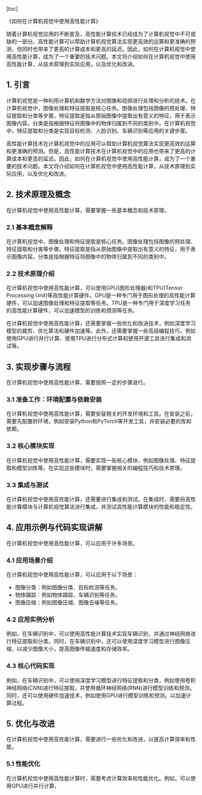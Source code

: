 
[toc]                    
                
                
《如何在计算机视觉中使用高性能计算》

随着计算机视觉应用的不断普及，高性能计算技术已经成为了计算机视觉中不可或缺的一部分。高性能计算可以帮助计算机视觉算法实现更高效的运算和更准确的预测，但同时也带来了更高的计算成本和更高的延迟。因此，如何在计算机视觉中使用高性能计算，成为了一个重要的技术问题。本文将介绍如何在计算机视觉中使用高性能计算，从技术原理到实际应用，以及优化和改进。

## 1. 引言

计算机视觉是一种利用计算机和数学方法对图像和视频进行处理和分析的技术。在计算机视觉中，图像处理和特征提取是核心任务。图像处理包括图像的预处理、特征提取和分类等步骤。特征提取是指从原始图像中提取出有意义的特征，用于表示图像内容。分类是指根据特征将图像中的物体归属到不同的类别中。在计算机视觉中，特征提取和分类是实现目标检测、人脸识别、车辆识别等应用的关键步骤。

高性能计算技术在计算机视觉中的应用可以帮助计算机视觉算法实现更高效的运算和更准确的预测。但是，高性能计算技术在计算机视觉中的应用也带来了更高的计算成本和更高的延迟。因此，如何在计算机视觉中使用高性能计算，成为了一个重要的技术问题。本文将介绍如何在计算机视觉中使用高性能计算，从技术原理到实际应用，以及优化和改进。

## 2. 技术原理及概念

在计算机视觉中使用高性能计算，需要掌握一些基本概念和技术原理。

### 2.1 基本概念解释

在计算机视觉中，图像处理和特征提取是核心任务。图像处理包括图像的预处理、特征提取和分类等步骤。特征提取是指从原始图像中提取出有意义的特征，用于表示图像内容。分类是指根据特征将图像中的物体归属到不同的类别中。

### 2.2 技术原理介绍

在计算机视觉中使用高性能计算，可以使用GPU(图形处理器)和TPU(Tensor Processing Unit)等高性能计算硬件。GPU是一种专门用于图形处理的高性能计算硬件，可以加速图像处理和特征提取等任务。TPU是一种专门用于深度学习任务的高性能计算硬件，可以加速模型的训练和预测等任务。

在计算机视觉中使用高性能计算，还需要掌握一些优化和改进技术，例如深度学习模型的裁剪、优化算法和硬件加速等。此外，还需要掌握一些高级编程技巧，例如使用GPU进行并行计算、使用TPU进行分布式计算和使用开源工具进行集成和测试等。

## 3. 实现步骤与流程

在计算机视觉中使用高性能计算，需要按照一定的步骤进行。

### 3.1 准备工作：环境配置与依赖安装

在计算机视觉中使用高性能计算，需要安装相关的开发环境和工具。在安装之前，需要先配置好环境，例如安装Python和PyTorch等开发工具，并安装必要的库和依赖。

### 3.2 核心模块实现

在计算机视觉中使用高性能计算，需要实现一些核心模块，例如图像处理、特征提取和模型训练等。在实现这些模块时，需要掌握相关的编程技巧和技术原理。

### 3.3 集成与测试

在计算机视觉中使用高性能计算，还需要进行集成和测试。在集成时，需要将高性能计算模块与计算机视觉算法进行集成，并测试高性能计算模块的性能和稳定性。

## 4. 应用示例与代码实现讲解

在计算机视觉中使用高性能计算，可以应用于许多场景。

### 4.1 应用场景介绍

在计算机视觉中使用高性能计算，可以应用于以下场景：

- 图像分类：例如图像分类、目标检测等任务。
- 物体跟踪：例如物体跟踪、车辆识别等任务。
- 图像压缩：例如图像压缩、图像去噪等任务。

### 4.2 应用实例分析

例如，在车辆识别中，可以使用高性能计算技术实现车辆识别，并通过神经网络进行特征提取和分类。同时，在车辆识别中，还可以使用深度学习模型进行图像压缩，以减少图像大小，提高图像传输速度和存储效率。

### 4.3 核心代码实现

例如，在车辆识别中，可以使用深度学习模型进行特征提取和分类，例如使用卷积神经网络(CNN)进行特征提取，并使用循环神经网络(RNN)进行模型训练和预测。同时，还可以使用硬件加速技术，例如使用GPU进行模型训练和预测，以加速计算过程。


## 5. 优化与改进

在计算机视觉中使用高性能计算，需要进行一些优化和改进，以提高计算效率和性能。

### 5.1 性能优化

在计算机视觉中使用高性能计算时，需要考虑计算效率和性能优化。例如，可以使用GPU进行并行计算，

